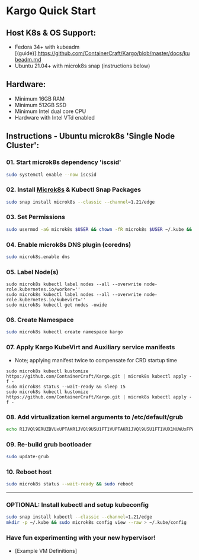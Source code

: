 # Kargo Quick Start
## Host K8s & OS Support:
  - Fedora 34+ with kubeadm [(guide)]:https://github.com/ContainerCraft/Kargo/blob/master/docs/kubeadm.md
  - Ubuntu 21.04+ with microk8s snap (instructions below)
    
## Hardware:
  - Minimum 16GB RAM
  - Minimum 512GB SSD
  - Minimum Intel dual core CPU
  - Hardware with Intel VTd enabled
    
## Instructions - Ubuntu microk8s 'Single Node Cluster':
### 01. Start microk8s dependency 'iscsid'
```sh
sudo systemctl enable --now iscsid
```
### 02. Install [Microk8s] & Kubectl Snap Packages
```sh
sudo snap install microk8s --classic --channel=1.21/edge
```
### 03. Set Permissions
```sh
sudo usermod -aG microk8s $USER && chown -fR microk8s $USER ~/.kube && bash
```
### 04. Enable microk8s DNS plugin (coredns)
```sh
sudo microk8s.enable dns
```
### 05. Label Node(s)
```
sudo microk8s kubectl label nodes --all --overwrite node-role.kubernetes.io/worker=''
sudo microk8s kubectl label nodes --all --overwrite node-role.kubernetes.io/kubevirt=''
sudo microk8s kubectl get nodes -owide
```
### 06. Create Namespace
```sh
sudo microk8s kubectl create namespace kargo
```
### 07. Apply Kargo KubeVirt and Auxiliary service manifests
  - Note; applying manifest twice to compensate for CRD startup time
```
sudo microk8s kubectl kustomize https://github.com/ContainerCraft/Kargo.git | microk8s kubectl apply -f -
sudo microk8s status --wait-ready && sleep 15
sudo microk8s kubectl kustomize https://github.com/ContainerCraft/Kargo.git | microk8s kubectl apply -f -
```
### 08. Add virtualization kernel arguments to /etc/default/grub
```sh
echo R1JVQl9ERUZBVUxUPTAKR1JVQl9USU1FT1VUPTAKR1JVQl9USU1FT1VUX1NUWUxFPWhpZGRlbgpHUlVCX0RJU1RSSUJVVE9SPWBsc2JfcmVsZWFzZSAtaSAtcyAyPiAvZGV2L251bGwgfHwgZWNobyBEZWJpYW5gCkdSVUJfQ01ETElORV9MSU5VWD0nY2dyb3VwX21lbW9yeT0xIGNncm91cF9lbmFibGU9Y3B1c2V0IGNncm91cF9lbmFibGU9bWVtb3J5IHN5c3RlbWQudW5pZmllZF9jZ3JvdXBfaGllcmFyY2h5PTAgaW50ZWxfaW9tbXU9b24gaW9tbXU9cHQgcmQuZHJpdmVyLnByZT12ZmlvLXBjaSBwY2k9cmVhbGxvYycK | sudo base64 -d > /etc/default/grub
```
### 09. Re-build grub bootloader
```sh
sudo update-grub
```
### 10. Reboot host
```sh
sudo microk8s status --wait-ready && sudo reboot
```
---------------------------------------------------------------------------
### OPTIONAL: Install kubectl and setup kubeconfig
```sh
sudo snap install kubectl --classic --channel=1.21/edge
mkdir -p ~/.kube && sudo microk8s config view --raw > ~/.kube/config
```

### Have fun experimenting with your new hypervisor!
  - [Example VM Definitions]

[Microk8s]:https://microk8s.io
[Example Definitions]:https://github.com/ContainerCraft/qubo/tree/main/wip
